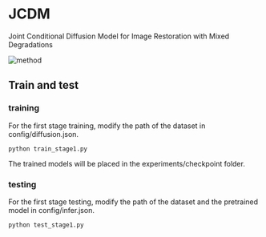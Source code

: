 # JCDM
Joint Conditional Diffusion Model for Image Restoration with Mixed Degradations

![method](https://github.com/mengyu212/JCDM/blob/main/fig5.jpg)

## Train and test
### training
For the first stage training, modify the path of the dataset in config/diffusion.json.
```
python train_stage1.py
```
The trained models will be placed in the experiments/checkpoint folder.
### testing
For the first stage testing, modify the path of the dataset and the pretrained model in config/infer.json.
```
python test_stage1.py
```
